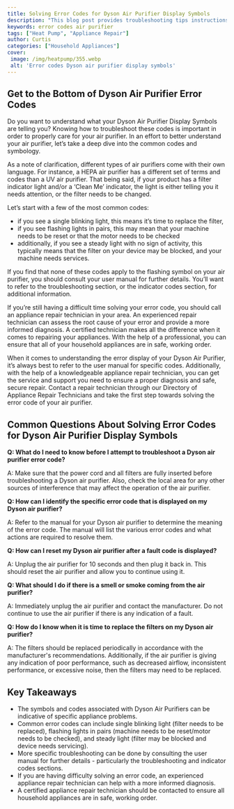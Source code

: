 ```yaml
---
title: Solving Error Codes for Dyson Air Purifier Display Symbols
description: "This blog post provides troubleshooting tips instructions and definitions for the error codes related to the display symbols on a Dyson Air Purifier Take control of your air purifier and learn how to decipher those mysterious symbols"
keywords: error codes air purifier
tags: ["Heat Pump", "Appliance Repair"]
author: Curtis
categories: ["Household Appliances"]
cover: 
 image: /img/heatpump/355.webp
 alt: 'Error codes Dyson air purifier display symbols'
---
```

## Get to the Bottom of Dyson Air Purifier Error Codes
Do you want to understand what your Dyson Air Purifier Display Symbols are telling you? Knowing how to troubleshoot these codes is important in order to properly care for your air purifier. In an effort to better understand your air purifier, let’s take a deep dive into the common codes and symbology. 

As a note of clarification, different types of air purifiers come with their own language. For instance, a HEPA air purifier has a different set of terms and codes than a UV air purifier. That being said, if your product has a filter indicator light and/or a ‘Clean Me’ indicator, the light is either telling you it needs attention, or the filter needs to be changed. 

Let’s start with a few of the most common codes: 
- if you see a single blinking light, this means it’s time to replace the filter, 
- if you see flashing lights in pairs, this may mean that your machine needs to be reset or that the motor needs to be checked 
- additionally, if you see a steady light with no sign of activity, this typically means that the filter on your device may be blocked, and your machine needs services. 

If you find that none of these codes apply to the flashing symbol on your air purifier, you should consult your user manual for further details. You’ll want to refer to the troubleshooting section, or the indicator codes section, for additional information. 

If you’re still having a difficult time solving your error code, you should call an appliance repair technician in your area. An experienced repair technician can assess the root cause of your error and provide a more informed diagnosis. A certified technician makes all the difference when it comes to repairing your appliances. With the help of a professional, you can ensure that all of your household appliances are in safe, working order.

When it comes to understanding the error display of your Dyson Air Purifier, it’s always best to refer to the user manual for specific codes. Additionally, with the help of a knowledgeable appliance repair technician, you can get the service and support you need to ensure a proper diagnosis and safe, secure repair. Contact a repair technician through our Directory of Appliance Repair Technicians and take the first step towards solving the error code of your air purifier.

## Common Questions About Solving Error Codes for Dyson Air Purifier Display Symbols

**Q: What do I need to know before I attempt to troubleshoot a Dyson air purifier error code?**

A: Make sure that the power cord and all filters are fully inserted before troubleshooting a Dyson air purifier. Also, check the local area for any other sources of interference that may affect the operation of the air purifier.

**Q: How can I identify the specific error code that is displayed on my Dyson air purifier?**

A: Refer to the manual for your Dyson air purifier to determine the meaning of the error code. The manual will list the various error codes and what actions are required to resolve them.

**Q: How can I reset my Dyson air purifier after a fault code is displayed?**

A: Unplug the air purifier for 10 seconds and then plug it back in. This should reset the air purifier and allow you to continue using it.

**Q: What should I do if there is a smell or smoke coming from the air purifier?**

A: Immediately unplug the air purifier and contact the manufacturer. Do not continue to use the air purifier if there is any indication of a fault.

**Q: How do I know when it is time to replace the filters on my Dyson air purifier?**

A: The filters should be replaced periodically in accordance with the manufacturer's recommendations. Additionally, if the air purifier is giving any indication of poor performance, such as decreased airflow, inconsistent performance, or excessive noise, then the filters may need to be replaced.

## Key Takeaways

- The symbols and codes associated with Dyson Air Purifiers can be indicative of specific appliance problems. 
- Common error codes can include single blinking light (filter needs to be replaced), flashing lights in pairs (machine needs to be reset/motor needs to be checked), and steady light (filter may be blocked and device needs servicing). 
- More specific troubleshooting can be done by consulting the user manual for further details - particularly the troubleshooting and indicator codes sections. 
- If you are having difficulty solving an error code, an experienced appliance repair technician can help with a more informed diagnosis. 
- A certified appliance repair technician should be contacted to ensure all household appliances are in safe, working order.
